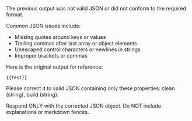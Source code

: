 The previous output was not valid JSON or did not conform to the required format.

Common JSON issues include:  
- Missing quotes around keys or values  
- Trailing commas after last array or object elements  
- Unescaped control characters or newlines in strings  
- Improper brackets or commas  

Here is the original output for reference:

~~~~~~~~~~~~~~~~~~~~~~~~~~~~~~~~~~~~~~~~  
{{text}}  
~~~~~~~~~~~~~~~~~~~~~~~~~~~~~~~~~~~~~~~~

Please correct it to valid JSON containing only these properties: clean (string), build (string).

Respond ONLY with the corrected JSON object. Do NOT include explanations or markdown fences.
